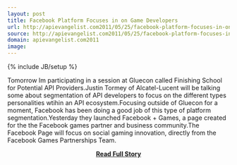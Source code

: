 ```yaml
---
layout: post
title: Facebook Platform Focuses in on Game Developers
url: http://apievangelist.com2011/05/25/facebook-platform-focuses-in-on-game-developers/
source: http://apievangelist.com2011/05/25/facebook-platform-focuses-in-on-game-developers/
domain: apievangelist.com2011
image: 
---
```

{% include JB/setup %}<p>Tomorrow Im participating in a session at Gluecon called Finishing School for Potential API Providers.Justin Tormey of Alcatel-Lucent will be talking some about segmentation of API developers to focus on the different types personalities wtihin an API ecosystem.Focusing outside of Gluecon for a moment, Facebook has been doing a good job of this type of platform segmentation.Yesterday they launched Facebook + Games, a page created for the the Facebook games partner and business community.The Facebook Page will focus on social gaming innovation, directly from the Facebook Games Partnerships Team.</p>
<center><p><a href="http://apievangelist.com2011/05/25/facebook-platform-focuses-in-on-game-developers/" style='padding:25px; font-sze:18px; font-weight: bold;'>Read Full Story</a></p></center>

